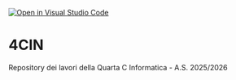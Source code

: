 [![Open in Visual Studio Code](https://classroom.github.com/assets/open-in-vscode-2e0aaae1b6195c2367325f4f02e2d04e9abb55f0b24a779b69b11b9e10269abc.svg)](https://classroom.github.com/online_ide?assignment_repo_id=21266621&assignment_repo_type=AssignmentRepo)
# 4CIN
Repository dei lavori della Quarta C Informatica - A.S. 2025/2026
